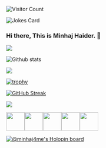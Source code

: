 <!-- ![Visitor Count](https://profile-counter.glitch.me/{minhaj4me}/count.svg) -->

![Visitor Count](https://profile-counter.glitch.me/minhaj4me/count.svg)

![Jokes Card](https://readme-jokes.vercel.app/api)

### Hi there, This is Minhaj Haider. 👋

[![](https://img.shields.io/badge/linkedin-%230077B5.svg?style=for-the-badge&logo=linkedin)](https://www.linkedin.com/in/minhaj4me/)

![Github stats](https://github-readme-stats.vercel.app/api?username=minhaj4me)   

<img src="https://github-readme-stats.vercel.app/api/top-langs?username=minhaj4me"/>

[![trophy](https://github-profile-trophy.vercel.app/?username=minhaj4me)](https://github.com/ryo-ma/github-profile-trophy)

[![GitHub Streak](https://github-readme-streak-stats.herokuapp.com?user=minhaj4me&theme=dark&hide_border=true)](https://git.io/streak-stats)

<img src="https://github-readme-stats.vercel.app/api/pin/?username=minhaj4me&repo=javaPrograms"/>

<img height=50 src="https://cdn.jsdelivr.net/gh/devicons/devicon/icons/java/java-original.svg"/><img height=50 src="https://cdn.jsdelivr.net/gh/devicons/devicon/icons/html5/html5-original.svg" /><img height=50 src="https://cdn.jsdelivr.net/gh/devicons/devicon/icons/css3/css3-original.svg" /><img height=50 src="https://cdn.jsdelivr.net/gh/devicons/devicon/icons/git/git-plain.svg"/><img height=50 src="https://cdn.jsdelivr.net/gh/devicons/devicon/icons/github/github-original.svg"/>

[![@minhaj4me's Holopin board](https://holopin.me/minhaj4me)](https://holopin.io/@minhaj4me)




<!--
**minhaj4me/minhaj4me** is a ✨ _special_ ✨ repository because its `README.md` (this file) appears on your GitHub profile.

Here are some ideas to get you started:

- 🔭 I’m currently working on ...
- 🌱 I’m currently learning ...
- 👯 I’m looking to collaborate on ...
- 🤔 I’m looking for help with ...
- 💬 Ask me about ...
- 📫 How to reach me: ...
- 😄 Pronouns: ...
- ⚡ Fun fact: ...
-->
